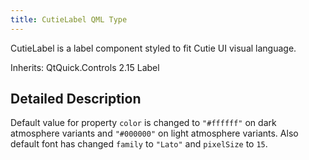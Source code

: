 ```yaml
---
title: CutieLabel QML Type
---
```


CutieLabel is a label component styled to fit Cutie UI visual language.

Inherits: QtQuick.Controls 2.15 Label

## Detailed Description

Default value for property `color` is changed to `"#ffffff"` on dark atmosphere variants and `"#000000"` on light atmosphere variants. Also default font has changed `family` to `"Lato"` and `pixelSize` to `15`. 